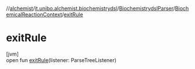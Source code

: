 //[alchemist](../../../../index.md)/[it.unibo.alchemist.biochemistrydsl](../../index.md)/[BiochemistrydslParser](../index.md)/[BiochemicalReactionContext](index.md)/[exitRule](exit-rule.md)

# exitRule

[jvm]\
open fun [exitRule](exit-rule.md)(listener: ParseTreeListener)
